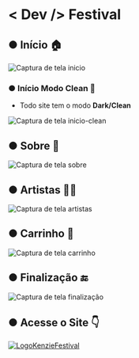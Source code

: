 # < Dev /> Festival

## ● Início 🏠

![Captura de tela inicio](https://user-images.githubusercontent.com/106715331/198149267-25c3421e-3d13-49d3-929f-03bd1ddb97b3.png)

### ● Início Modo Clean 🏡

* Todo site tem o modo **Dark/Clean**

![Captura de tela inicio-clean](https://user-images.githubusercontent.com/106715331/198149292-f4e66f41-0aa5-4647-a311-c6210d761f69.png)

## ● Sobre 📖

![Captura de tela sobre](https://user-images.githubusercontent.com/106715331/198149312-d429a9fa-ef1b-46c2-918b-65007fc57749.png)

## ● Artistas 🧑‍🎨

![Captura de tela artistas](https://user-images.githubusercontent.com/106715331/198149245-988f2e37-9a2b-4eb5-9ef0-c6a4faef07e7.png)

## ● Carrinho 🛒

![Captura de tela carrinho](https://user-images.githubusercontent.com/106715331/198149260-6821614a-7976-4e73-8f41-6d055ec7f014.png)

## ● Finalização  🔚

![Captura de tela finalização](https://user-images.githubusercontent.com/106715331/198149264-eeb5b43a-aa29-48b9-9e6d-9d6d39836256.png)

## ● Acesse o Site 👇

[![LogoKenzieFestival](https://user-images.githubusercontent.com/106715331/198150707-c297b5f7-1d3c-48aa-b62c-17ca3cdae4fd.png)](file:///C:/Users/felip/OneDrive%20-%2065j7d0/Documentos/GitHub/HTML/Dev%20Festival/index.html)